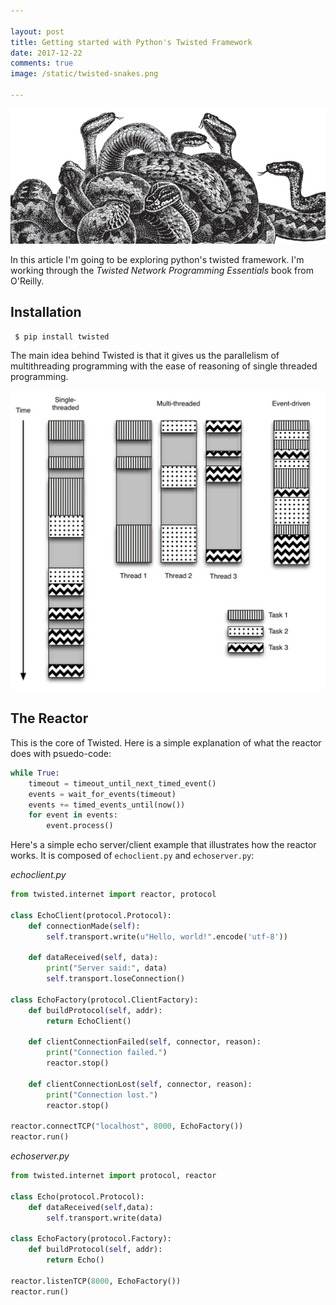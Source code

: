 ```yaml
---

layout: post
title: Getting started with Python's Twisted Framework
date: 2017-12-22
comments: true
image: /static/twisted-snakes.png

---
```


![png](/static/twisted-snakes.png)

In this article I'm going to be exploring python's twisted framework. I'm working through the *Twisted Network Programming Essentials* book from O'Reilly. 

## Installation

```terminal
 $ pip install twisted
 ```

The main idea behind Twisted is that it gives us the parallelism of multithreading programming with the ease of reasoning of single threaded programming. 

![png](/static/event-driven.jpg)

## The Reactor

This is the core of Twisted. Here is a simple explanation of what the reactor does with psuedo-code:

```python
while True:
    timeout = timeout_until_next_timed_event()
    events = wait_for_events(timeout)
    events += timed_events_until(now())
    for event in events:
        event.process()
```

Here's a simple echo server/client example that illustrates how the reactor works. It is composed of `echoclient.py` and `echoserver.py`:

*echoclient.py*
```python
from twisted.internet import reactor, protocol

class EchoClient(protocol.Protocol):
    def connectionMade(self):
        self.transport.write(u"Hello, world!".encode('utf-8'))

    def dataReceived(self, data):
        print("Server said:", data)
        self.transport.loseConnection()

class EchoFactory(protocol.ClientFactory):
    def buildProtocol(self, addr):
        return EchoClient()

    def clientConnectionFailed(self, connector, reason):
        print("Connection failed.")
        reactor.stop()

    def clientConnectionLost(self, connector, reason):
        print("Connection lost.")
        reactor.stop()

reactor.connectTCP("localhost", 8000, EchoFactory())
reactor.run()
```

*echoserver.py*

```python
from twisted.internet import protocol, reactor

class Echo(protocol.Protocol):
    def dataReceived(self,data):
        self.transport.write(data)

class EchoFactory(protocol.Factory):
    def buildProtocol(self, addr):
        return Echo()

reactor.listenTCP(8000, EchoFactory())
reactor.run()
```